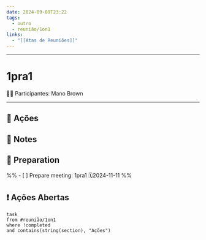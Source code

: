 ```yaml
---
date: 2024-09-09T23:22
tags:
  - outro
  - reunião/1on1
links:
  - "[[Atas de Reuniões]]"
---
```


---
# 1pra1

🙎‍♀️ Participantes: Mano Brown

---

## 🏃 Ações



## 📝 Notes



## 🧐 Preparation

%% - [ ] Prepare meeting: 1pra1 🗓2024-11-11  %%


## ❗️ Ações Abertas

```dataview
task
from #reunião/1on1 
where !completed
and contains(string(section), "Ações")
```
